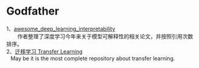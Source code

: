 # Godfather
1、[awesome_deep_learning_interpretability](https://github.com/oneTaken/awesome_deep_learning_interpretability)   
   &emsp; &ensp; 作者整理了深度学习今年来关于模型可解释性的相关论文，并按照引用次数排序。  
2、[迁移学习 Transfer Learning](https://github.com/jindongwang/transferlearning)  
   &ensp; May be it is the most complete repository about transfer learning.  

